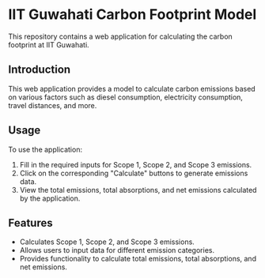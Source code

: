 # IIT Guwahati Carbon Footprint Model
This repository contains a web application for calculating the carbon footprint at IIT Guwahati.

## Introduction
This web application provides a model to calculate carbon emissions based on various factors such as diesel consumption, electricity consumption, travel distances, and more.

## Usage
To use the application:
1. Fill in the required inputs for Scope 1, Scope 2, and Scope 3 emissions.
2. Click on the corresponding "Calculate" buttons to generate emissions data.
3. View the total emissions, total absorptions, and net emissions calculated by the application.

## Features
- Calculates Scope 1, Scope 2, and Scope 3 emissions.
- Allows users to input data for different emission categories.
- Provides functionality to calculate total emissions, total absorptions, and net emissions.




